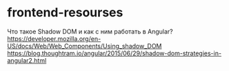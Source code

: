 # frontend-resourses

Что такое Shadow DOM и как с ним работать в Angular?
  https://developer.mozilla.org/en-US/docs/Web/Web_Components/Using_shadow_DOM
  https://blog.thoughtram.io/angular/2015/06/29/shadow-dom-strategies-in-angular2.html

